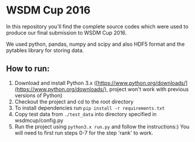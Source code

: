 # WSDM Cup 2016

In this repository you'll find the complete source codes which were used to produce our final submission to WSDM Cup 2016.

We used python, pandas, numpy and scipy and also HDF5 format and the pytables library for storing data.

## How to run:

1. Download and install Python 3.x ([https://www.python.org/downloads/](https://www.python.org/downloads/), project won't work with previous versions of Python)
2. Checkout the project and cd to the root directory
3. To install dependencies run `pip install -r requirements.txt`
4. Copy test data from `./test_data` into directory specified in wsdmcup/config.py
5. Run the project using `python3.x run.py` and follow the instructions:) You will need to first run steps 0-7 for the step 'rank' to work.